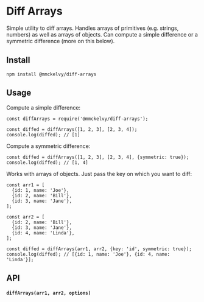# Diff Arrays
Simple utility to diff arrays. Handles arrays of primitives (e.g. strings, numbers) as well as arrays of objects. Can compute a simple difference or a symmetric difference (more on this below).

## Install

    npm install @mmckelvy/diff-arrays

## Usage
Compute a simple difference:

    const diffArrays = require('@mmckelvy/diff-arrays');

    const diffed = diffArrays([1, 2, 3], [2, 3, 4]);
    console.log(diffed); // [1]

Compute a symmetric difference:

    const diffed = diffArrays([1, 2, 3], [2, 3, 4], {symmetric: true});
    console.log(diffed); // [1, 4]

Works with arrays of objects.  Just pass the key on which you want to diff:

    const arr1 = [
      {id: 1, name: 'Joe'},
      {id: 2, name: 'Bill'},
      {id: 3, name: 'Jane'},
    ];

    const arr2 = [
      {id: 2, name: 'Bill'},
      {id: 3, name: 'Jane'},
      {id: 4, name: 'Linda'},
    ];

    const diffed = diffArrays(arr1, arr2, {key: 'id', symmetric: true});
    console.log(diffed); // [{id: 1, name: 'Joe'}, {id: 4, name: 'Linda'}];

## API
#### `diffArrays(arr1, arr2, options)`
